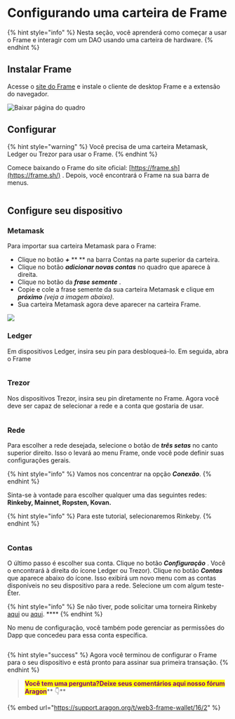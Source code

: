 # Configurando uma carteira de Frame

{% hint style="info" %}
Nesta seção, você aprenderá como começar a usar o Frame e interagir com um DAO usando uma carteira de hardware.
{% endhint %}

## **Instalar Frame** <a href="#install-frame" id="install-frame"></a>

Acesse o [site do Frame](https://frame.sh/) e instale o cliente de desktop Frame e a extensão do navegador.

![Baixar página do quadro](https://d33v4339jhl8k0.cloudfront.net/docs/assets/5c98a4fe0428633d2cf3fcf7/images/5d8bcfb504286364bc8f9089/file-RW9LeLOUHS.png)

## Configurar <a href="#setup" id="setup"></a>

{% hint style="warning" %}
Você precisa de uma carteira Metamask, Ledger ou Trezor para usar o Frame.
{% endhint %}

Comece baixando o Frame do site oficial: [https://frame.sh](https://frame.sh/) . Depois, você encontrará o Frame na sua barra de menus.

<figure><img src="../.gitbook/assets/frame-intro (1).gif" alt=""><figcaption></figcaption></figure>

## Configure seu dispositivo <a href="#configure-your-device" id="configure-your-device"></a>

### **Metamask** <a href="#metamask" id="metamask"></a>

Para importar sua carteira Metamask para o Frame:

* Clique no botão _**+**_ \*\* \*\* na barra Contas na parte superior da carteira.
* Clique no botão _**adicionar novas contas**_ no quadro que aparece à direita.
* Clique no botão da _**frase semente**_ .
* Copie e cole a frase semente da sua carteira Metamask e clique em _**próximo** (veja a imagem abaixo)._
* Sua carteira Metamask agora deve aparecer na carteira Frame.

![](<../.gitbook/assets/Screenshot 2022-02-23 at 17.04.36.png>)

### Ledger <a href="#ledger" id="ledger"></a>

Em dispositivos Ledger, insira seu pin para desbloqueá-lo. Em seguida, abra o Frame

<figure><img src="../.gitbook/assets/frame-ledger.gif" alt=""><figcaption></figcaption></figure>

### **Trezor** <a href="#trezor" id="trezor"></a>

Nos dispositivos Trezor, insira seu pin diretamente no Frame. Agora você deve ser capaz de selecionar a rede e a conta que gostaria de usar.

<figure><img src="../.gitbook/assets/frame-trezor.gif" alt=""><figcaption></figcaption></figure>

### **Rede** <a href="#network" id="network"></a>

Para escolher a rede desejada, selecione o botão de _**três setas**_ no canto superior direito. Isso o levará ao menu Frame, onde você pode definir suas configurações gerais.

{% hint style="info" %}
Vamos nos concentrar na opção _**Conexão**_.
{% endhint %}

Sinta-se à vontade para escolher qualquer uma das seguintes redes: **Rinkeby, Mainnet, Ropsten, Kovan.**

{% hint style="info" %}
Para este tutorial, selecionaremos Rinkeby.
{% endhint %}

<figure><img src="../.gitbook/assets/frame-app-menu.gif" alt=""><figcaption></figcaption></figure>

### **Contas** <a href="#accounts" id="accounts"></a>

O último passo é escolher sua conta. Clique no botão _**Configuração**_ . Você o encontrará à direita do ícone Ledger ou Trezor). Clique no botão _**Contas**_ que aparece abaixo do ícone. Isso exibirá um novo menu com as contas disponíveis no seu dispositivo para a rede. Selecione um com algum teste-Éter.

{% hint style="info" %}
Se não tiver, pode solicitar uma torneira Rinkeby [aqui](https://faucet.rinkeby.io/) ou [aqui](https://faucets.chain.link/rinkeby). ****&#x20;
{% endhint %}

No menu de configuração, você também pode gerenciar as permissões do Dapp que concedeu para essa conta específica.

<figure><img src="../.gitbook/assets/frame-accounts.gif" alt=""><figcaption></figcaption></figure>

{% hint style="success" %}
Agora você terminou de configurar o Frame para o seu dispositivo e está pronto para assinar sua primeira transação.
{% endhint %}

> <mark style="color:purple;">**Você tem uma pergunta?Deixe seus comentários aqui nosso fórum Aragon**</mark>** 👇**

{% embed url="https://support.aragon.org/t/web3-frame-wallet/16/2" %}
